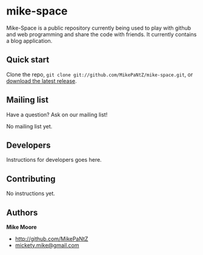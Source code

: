 mike-space
==========

Mike-Space is a public repository currently being used to play with github and web programming and share the code with friends. It currently contains a blog application.

Quick start
-----------

Clone the repo, `git clone git://github.com/MikePaNtZ/mike-space.git`, or [download the latest release](https://github.com/MikePaNtZ/mike-space/zipball/master).


Mailing list
------------

 Have a question? Ask on our mailing list!

 No mailing list yet.


Developers
----------

 Instructions for developers goes here.


Contributing
------------

 No instructions yet.

Authors
-------

**Mike Moore**
+ http://github.com/MikePaNtZ
+ mickety.mike@gmail.com

